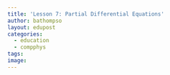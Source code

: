 ```yaml
---
title: 'Lesson 7: Partial Differential Equations'
author: bathompso
layout: edupost
categories:
  - education
  - compphys
tags:
image: 
---
```


